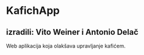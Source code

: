 # KafichApp
## izradili: Vito Weiner i Antonio Delač
Web aplikacija koja olakšava upravljanje kafićem.
